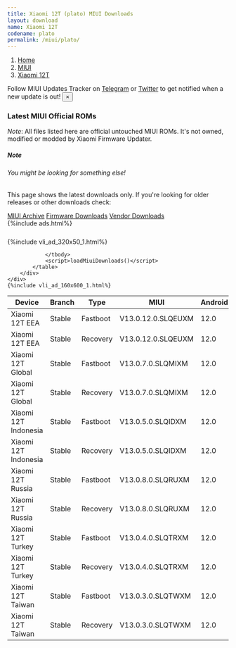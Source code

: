 ```yaml
---
title: Xiaomi 12T (plato) MIUI Downloads
layout: download
name: Xiaomi 12T
codename: plato
permalink: /miui/plato/
---
```

<nav aria-label="breadcrumb">
    <ol class="breadcrumb">
        <li class="breadcrumb-item"><a href="/">Home</a></li>
        <li class="breadcrumb-item"><a href="/miui/">MIUI</a></li>
        <li class="breadcrumb-item active" aria-current="page"><a href="/miui/plato/">Xiaomi 12T</a></li>
    </ol>
</nav>
<div class="alert alert-primary alert-dismissible fade show" role="alert">
    Follow MIUI Updates Tracker on <a href="https://t.me/MIUIUpdatesTracker" class="alert-link">Telegram</a>
     or <a href="https://twitter.com/MiFwUpdater" class="alert-link">Twitter</a> to get notified when a new update is out!
    <button type="button" class="close" data-dismiss="alert" aria-label="Close">
        <span aria-hidden="true">&times;</span>
    </button>
</div>

### Latest MIUI Official ROMs
*Note*: All files listed here are official untouched MIUI ROMs. It's not owned, modified or modded by Xiaomi Firmware Updater.
<div class="card">
  <div class="card-body">
    <h5 class="card-title">Note</h5>
    <h6 class="card-subtitle mb-2 text-muted">You might be looking for something else!</h6>
    <p class="card-text">This page shows the latest downloads only.
     If you're looking for older releases or other downloads check:</p>
    <a href="/archive/miui/plato/" class="card-link">MIUI Archive</a>
    <a href="/firmware/plato/" class="card-link">Firmware Downloads</a>
    <a href="/vendor/plato/" class="card-link">Vendor Downloads</a>
  </div>
</div>
{%include ads.html%}
<div class="row justify-content-center">
    <div class="col-10">
        <div class="table-responsive-md" style="margin-top: 25px;">
            {%include vli_ad_320x50_1.html%}
            <table id="miui" class="display dt-responsive nowrap compact table table-striped table-hover table-sm">
                <thead class="thead-dark">
                    <tr>
                        <th data-ref="device">Device</th>
                        <th data-ref="branch">Branch</th>
                        <th data-ref="type">Type</th>
                        <th data-ref="miui">MIUI</th>
                        <th data-ref="android">Android</th>
                        <th data-ref="size">Size</th>
                        <th data-ref="size">Date</th>
                        <th data-ref="link">Link</th>
                    </tr>
                </thead>
                <tbody>
                <tr><td>Xiaomi 12T EEA</td><td>Stable</td><td>Fastboot</td><td>V13.0.12.0.SLQEUXM</td><td>12.0</td><td>7.1 GB</td><td>2023-01-10</td><td><a href="/miui/plato/stable/V13.0.12.0.SLQEUXM/">Download</a></td></tr>
<tr><td>Xiaomi 12T EEA</td><td>Stable</td><td>Recovery</td><td>V13.0.12.0.SLQEUXM</td><td>12.0</td><td>4.6 GB</td><td>2023-01-13</td><td><a href="/miui/plato/stable/V13.0.12.0.SLQEUXM/">Download</a></td></tr>
<tr><td>Xiaomi 12T Global</td><td>Stable</td><td>Fastboot</td><td>V13.0.7.0.SLQMIXM</td><td>12.0</td><td>7.2 GB</td><td>2023-01-10</td><td><a href="/miui/plato/stable/V13.0.7.0.SLQMIXM/">Download</a></td></tr>
<tr><td>Xiaomi 12T Global</td><td>Stable</td><td>Recovery</td><td>V13.0.7.0.SLQMIXM</td><td>12.0</td><td>4.6 GB</td><td>2023-01-29</td><td><a href="/miui/plato/stable/V13.0.7.0.SLQMIXM/">Download</a></td></tr>
<tr><td>Xiaomi 12T Indonesia</td><td>Stable</td><td>Fastboot</td><td>V13.0.5.0.SLQIDXM</td><td>12.0</td><td>6.8 GB</td><td>2022-11-15</td><td><a href="/miui/plato/stable/V13.0.5.0.SLQIDXM/">Download</a></td></tr>
<tr><td>Xiaomi 12T Indonesia</td><td>Stable</td><td>Recovery</td><td>V13.0.5.0.SLQIDXM</td><td>12.0</td><td>4.5 GB</td><td>2022-11-25</td><td><a href="/miui/plato/stable/V13.0.5.0.SLQIDXM/">Download</a></td></tr>
<tr><td>Xiaomi 12T Russia</td><td>Stable</td><td>Fastboot</td><td>V13.0.8.0.SLQRUXM</td><td>12.0</td><td>6.6 GB</td><td>2023-01-10</td><td><a href="/miui/plato/stable/V13.0.8.0.SLQRUXM/">Download</a></td></tr>
<tr><td>Xiaomi 12T Russia</td><td>Stable</td><td>Recovery</td><td>V13.0.8.0.SLQRUXM</td><td>12.0</td><td>4.5 GB</td><td>2023-01-29</td><td><a href="/miui/plato/stable/V13.0.8.0.SLQRUXM/">Download</a></td></tr>
<tr><td>Xiaomi 12T Turkey</td><td>Stable</td><td>Fastboot</td><td>V13.0.4.0.SLQTRXM</td><td>12.0</td><td>6.5 GB</td><td>2022-11-22</td><td><a href="/miui/plato/stable/V13.0.4.0.SLQTRXM/">Download</a></td></tr>
<tr><td>Xiaomi 12T Turkey</td><td>Stable</td><td>Recovery</td><td>V13.0.4.0.SLQTRXM</td><td>12.0</td><td>4.5 GB</td><td>2022-12-01</td><td><a href="/miui/plato/stable/V13.0.4.0.SLQTRXM/">Download</a></td></tr>
<tr><td>Xiaomi 12T Taiwan</td><td>Stable</td><td>Fastboot</td><td>V13.0.3.0.SLQTWXM</td><td>12.0</td><td>6.1 GB</td><td>2022-10-08</td><td><a href="/miui/plato/stable/V13.0.3.0.SLQTWXM/">Download</a></td></tr>
<tr><td>Xiaomi 12T Taiwan</td><td>Stable</td><td>Recovery</td><td>V13.0.3.0.SLQTWXM</td><td>12.0</td><td>4.5 GB</td><td>2022-10-26</td><td><a href="/miui/plato/stable/V13.0.3.0.SLQTWXM/">Download</a></td></tr>

                </tbody>
                <script>loadMiuiDownloads()</script>
            </table>
        </div>
    </div>
    {%include vli_ad_160x600_1.html%}
</div>
